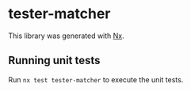 # tester-matcher

This library was generated with [Nx](https://nx.dev).

## Running unit tests

Run `nx test tester-matcher` to execute the unit tests.
